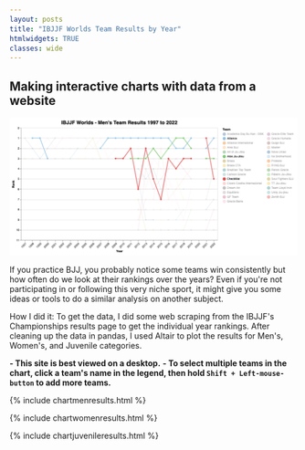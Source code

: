```yaml
---
layout: posts
title: "IBJJF Worlds Team Results by Year"
htmlwidgets: TRUE
classes: wide
---
```

## Making interactive charts with data from a website

![Screenshot of Men's team results](/assets/images/IBJJF_Mens_Results.jpg)

If you practice BJJ, you probably notice some teams win consistently but how often do we look at their rankings over the years? Even if you're not participating in or following this very niche sport, it might give you some ideas or tools to do a similar analysis on another subject.

How I did it: To get the data, I did some web scraping from the IBJJF's Championships results page to get the individual year rankings. After cleaning up the data in pandas, I used Altair to plot the results for Men's, Women's, and Juvenile categories.

<b>- This site is best viewed on a desktop.</b>
<b>- To select multiple teams in the chart, click a team's name in the legend, then hold `Shift + Left-mouse-button` to add more teams.</b>


{% include chartmenresults.html %}


{% include chartwomenresults.html %}


{% include chartjuvenileresults.html %}